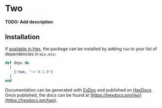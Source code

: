 # Two

**TODO: Add description**

## Installation

If [available in Hex](https://hex.pm/docs/publish), the package can be installed
by adding `two` to your list of dependencies in `mix.exs`:

```elixir
def deps do
  [
    {:two, "~> 0.1.0"}
  ]
end
```

Documentation can be generated with [ExDoc](https://github.com/elixir-lang/ex_doc)
and published on [HexDocs](https://hexdocs.pm). Once published, the docs can
be found at [https://hexdocs.pm/two](https://hexdocs.pm/two).

